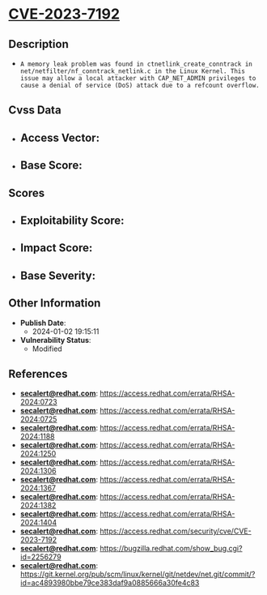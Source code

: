
# [CVE-2023-7192](https://cve.mitre.org/cgi-bin/cvename.cgi?name=CVE-2023-7192)

## Description

- `A memory leak problem was found in ctnetlink_create_conntrack in net/netfilter/nf_conntrack_netlink.c in the Linux Kernel. This issue may allow a local attacker with CAP_NET_ADMIN privileges to cause a denial of service (DoS) attack due to a refcount overflow.`

## Cvss Data

- **Access Vector**:
  - 
- **Base Score**:
  - 

## Scores

- **Exploitability Score**:
  - 
- **Impact Score**:
  - 
- **Base Severity**:
  - 

## Other Information

- **Publish Date**:
  - 2024-01-02 19:15:11
- **Vulnerability Status**:
  - Modified

## References

- **secalert@redhat.com**: https://access.redhat.com/errata/RHSA-2024:0723
- **secalert@redhat.com**: https://access.redhat.com/errata/RHSA-2024:0725
- **secalert@redhat.com**: https://access.redhat.com/errata/RHSA-2024:1188
- **secalert@redhat.com**: https://access.redhat.com/errata/RHSA-2024:1250
- **secalert@redhat.com**: https://access.redhat.com/errata/RHSA-2024:1306
- **secalert@redhat.com**: https://access.redhat.com/errata/RHSA-2024:1367
- **secalert@redhat.com**: https://access.redhat.com/errata/RHSA-2024:1382
- **secalert@redhat.com**: https://access.redhat.com/errata/RHSA-2024:1404
- **secalert@redhat.com**: https://access.redhat.com/security/cve/CVE-2023-7192
- **secalert@redhat.com**: https://bugzilla.redhat.com/show_bug.cgi?id=2256279
- **secalert@redhat.com**: https://git.kernel.org/pub/scm/linux/kernel/git/netdev/net.git/commit/?id=ac4893980bbe79ce383daf9a0885666a30fe4c83
